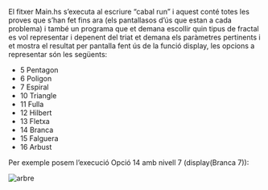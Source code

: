 El fitxer Main.hs s’executa al escriure “cabal run” i aquest conté totes les proves que s’han fet fins ara (els pantallasos d’ús que estan a cada problema) i també un programa que et demana escollir quin tipus de fractal es vol representar i depenent del triat et demana els paràmetres pertinents i et mostra el resultat per pantalla fent ús de la funció display, les opcions a representar són les següents: 
* 5 Pentagon 
* 6 Poligon 
* 7 Espiral 
* 10 Triangle 
* 11 Fulla 
* 12 Hilbert 
* 13 Fletxa 
* 14 Branca 
* 15 Falguera
* 16 Arbust


Per exemple posem l’execució Opció 14 amb nivell 7 (display(Branca 7)): 

![arbre](https://github.com/JordiCarmonaCodinach/PracticaHaskellJohnTheArtist/assets/102427482/494e814a-9e47-49e2-93ad-6c5f6e523646)

